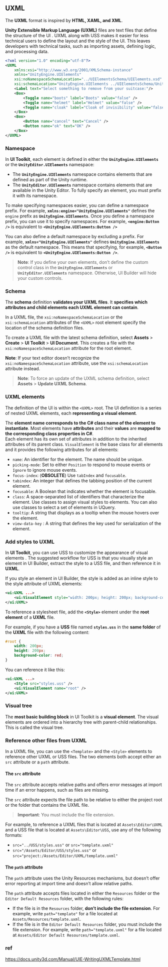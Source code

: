 ## UXML
The **UXML** format is inspired by **HTML, XAML, and XML**.

**Unity Extensible Markup Language (UXML)** files are text files that define the structure of the UI
. UXML along with USS makes it easier for less technical users to define the layout and the style of the UI. 
This leaves developers with technical tasks, such as importing assets, defining logic, and processing data.

```xml
<?xml version="1.0" encoding="utf-8"?>
<UXML
    xmlns:xsi="http://www.w3.org/2001/XMLSchema-instance"
    xmlns="UnityEngine.UIElements"
    xsi:noNamespaceSchemaLocation="../UIElementsSchema/UIElements.xsd"
    xsi:schemaLocation="UnityEngine.UIElements ../UIElementsSchema/UnityEngine.UIElements.xsd">
    <Label text="Select something to remove from your suitcase:"/>
    <Box>
        <Toggle name="boots" label="Boots" value="false" />
        <Toggle name="helmet" label="Helmet" value="false" />
        <Toggle name="cloak" label="Cloak of invisibility" value="false"/>
    </Box>
    <Box>
        <Button name="cancel" text="Cancel" />
        <Button name="ok" text="OK" />
    </Box>
</UXML>
```


### Namespace
In **UI Toolkit**, each element is defined in either the **`UnityEngine.UIElements`** or the **`UnityEditor.UIElements`** namespace:

-   The **`UnityEngine.UIElements`** namespace contains elements that are defined as part of the Unity runtime.
-   The **`UnityEditor.UIElements`** namespace contains elements that are available in the Unity Editor. To fully specify an element, you must prefix it with its namespace.

To make specifying namespaces easier, you can define a namespace prefix. For example, **`xmlns:engine="UnityEngine.UIElements"`** defines the `engine` prefix as **`UnityEngine.UIElements`**. Once you define a namespace prefix, you can use it to specify namespaces. For example, **`<engine:Button />`** is equivalent to **`<UnityEngine.UIElements:Button />`**

You can also define a default namespace by excluding a prefix. For example, **`xmlns="UnityEngine.UIElements"`** defines **`UnityEngine.UIElements`** as the default namespace. This means that specifying, for example, **`<Button />`** is equivalent to **`<UnityEngine.UIElements:Button />`**.


> **Note**: If you define your own elements, don’t define the custom control class in the **`UnityEngine.UIElements`** or **`UnityEditor.UIElements`** namespace. Otherwise, UI Builder will hide your custom controls.


### Schema

The **schema** definition **validates your UXML files**. It **specifies which attributes and child elements each UXML element can contain**.

In a UXML file, the `xsi:noNamespaceSchemaLocation` or the `xsi:schemaLocation` attributes of the `<UXML>` root element specify the location of the schema definition files.

To create a UXML file with the latest schema definition, select **Assets** > **Create** > **UI Toolkit** > **UI Document**. This creates a file with the `xsi:noNamespaceSchemaLocation` attribute for the root element.

**Note**: If your text editor doesn’t recognize the `xsi:noNamespaceSchemaLocation` attribute, use the `xsi:schemaLocation` attribute instead.

> **Note**: To force an update of the UXML schema definition, select **Assets** > **Update UXML Schema**.

### UXML elements
The definition of the UI is within the `<UXML>` root. The UI definition is a series of nested UXML elements, each **representing a visual element**.

The **element name corresponds to the C# class name of the element to instantiate**. Most elements have **attributes** and their **values** are **mapped to the corresponding class properties in C#**. \
Each element has its own set of attributes in addition to the inherited attributes of its parent class. `VisualElement` is the base class for all elements and it provides the following attributes for all elements:

-   `name`: An identifier for the element. The name should be unique.
-   `picking-mode`: Set to either `Position` to respond to mouse events or `Ignore` to ignore mouse events.
-   `focus-index`: (**OBSOLETE**) Use `tabIndex` and `focusable`.
-   `tabindex`: An integer that defines the tabbing position of the current element.
-   `focusable`: A Boolean that indicates whether the element is focusable.
-   `class`: A space-separated list of identifiers that characterize the element. Use classes to assign visual styles to elements. You can also use classes to select a set of elements in UQuery.
-   `tooltip`: A string that displays as a tooltip when the mouse hovers over the element.
-   `view-data-key` : A string that defines the key used for serialization of the element.

### Add styles to UXML
In **UI Toolkit**, you can use USS to customize the appearance of visual elements
. The suggested workflow for USS is that you visually style an element in UI Builder, extract the style to a USS file, and then reference it in **UXML**.

If you style an element in UI Builder, the style is added as an inline style to the style attribute of UXML elements:

```xml
<ui:UXML ...>
    <ui:VisualElement style="width: 200px; height: 200px; background-color: red;" />
</ui:UXML>
```

To reference a stylesheet file, add the **`<Style>`** element under the **root element** of a **UXML** file.

For example, if you have a **USS** file named **`styles.uss`** in the **same folder** of the **UXML** file with the following content:

```css
#root {
    width: 200px;
    height: 200px;
    background-color: red;
}

```

You can reference it like this:

```xml
<ui:UXML ...>
    <Style src="styles.uss" />
    <ui:VisualElement name="root" />
</ui:UXML>
```

### Visual tree
The **most basic building block** in UI Toolkit is a **visual element**. The visual elements are ordered into a hierarchy tree with parent-child relationships. This is called the visual tree.



### Reference other files from UXML
In a UXML file, you can use the `<Template>` and the `<Style>` elements to reference other UXML or USS files. The two elements both accept either an `src` attribute or a `path` attribute.

#### The `src` attribute

The `src` attribute accepts relative paths and offers error messages at import time if an error happens, such as files are missing.

The `src` attribute expects the file path to be relative to either the project root or the folder that contains the UXML file.

> **Important**: You must include the file extension.

For example, to reference a UXML files that is located at `Assets\Editor\UXML` and a USS file that is located at `Assets\Editor\USS`, use any of the following formats:

-   `src="../USS/styles.uss"` or `src="template.uxml"`
-   `src="/Assets/Editor/USS/styles.uss"` or `src="project:/Assets/Editor/UXML/template.uxml"`



#### The `path` attribute

The `path` attribute uses the Unity Resources mechanisms, but doesn’t offer error reporting at import time and doesn’t allow relative paths.

The `path` attribute accepts files located in either the `Resources` folder or the `Editor Default Resources` folder, with the following rules:

-   If the file is in the `Resources` folder, **don’t include the file extension**. For example, write `path="template"` for a file located at `Assets/Resources/template.uxml`.
-   If the file is in the `Editor Default Resources` folder, you must include the file extension. For example, write `path="template.uxml"` for a file located at `Assets/Editor Default Resources/template.uxml`.



### ref 
https://docs.unity3d.com/Manual/UIE-WritingUXMLTemplate.html
